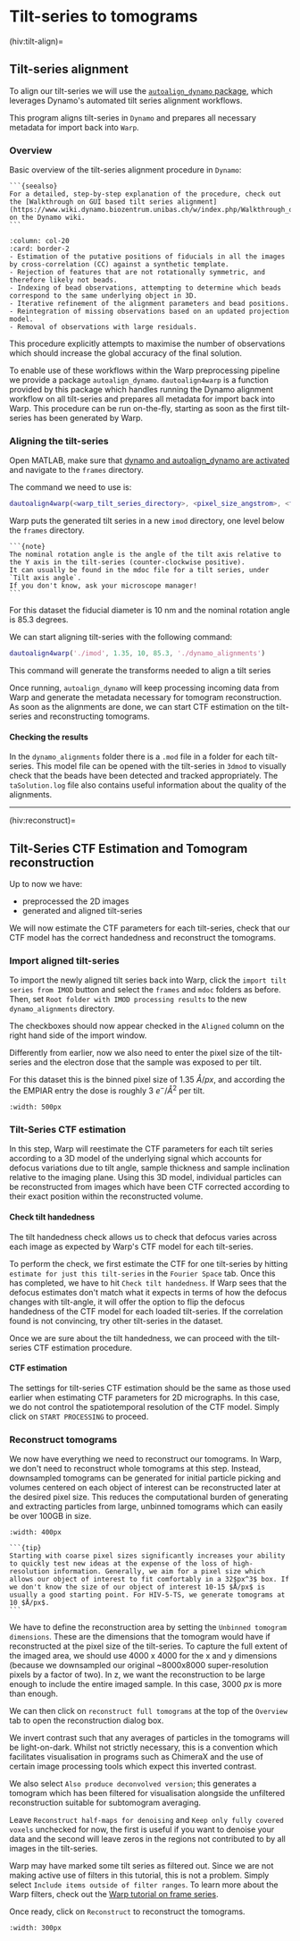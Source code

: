 # Tilt-series to tomograms
(hiv:tilt-align)=
## Tilt-series alignment

To align our tilt-series we will use the [`autoalign_dynamo` package](https://github.com/alisterburt/autoalign_dynamo), which leverages Dynamo's automated tilt series alignment workflows.

This program aligns tilt-series in `Dynamo` and prepares all necessary metadata for import back into `Warp`.

### Overview
Basic overview of the tilt-series alignment procedure in `Dynamo`:

````{margin}
```{seealso}
For a detailed, step-by-step explanation of the procedure, check out the [Walkthrough on GUI based tilt series alignment](https://www.wiki.dynamo.biozentrum.unibas.ch/w/index.php/Walkthrough_on_GUI_based_tilt_series_alignment) on the Dynamo wiki.
```
````

```{panels}
:column: col-20
:card: border-2
- Estimation of the putative positions of fiducials in all the images by cross-correlation (CC) against a synthetic template.
- Rejection of features that are not rotationally symmetric, and therefore likely not beads.
- Indexing of bead observations, attempting to determine which beads correspond to the same underlying object in 3D.
- Iterative refinement of the alignment parameters and bead positions. 
- Reintegration of missing observations based on an updated projection model.
- Removal of observations with large residuals.
```

This procedure explicitly attempts to maximise the number of observations which should increase the global accuracy of the final solution.

To enable use of these workflows within the Warp preprocessing pipeline we provide a package `autoalign_dynamo`. `dautoalign4warp` is a function provided by this package which handles running the Dynamo alignment workflow on all tilt-series and prepares all metadata for import back into Warp. This procedure can be run on-the-fly, starting as soon as the first tilt-series has been generated by Warp.

### Aligning the tilt-series
Open MATLAB, make sure that [dynamo and autoalign_dynamo are activated](https://github.com/alisterburt/autoalign_dynamo#activation-and-running) and navigate to the `frames` directory.

The command we need to use is: 
```matlab
dautoalign4warp(<warp_tilt_series_directory>, <pixel_size_angstrom>, <fiducial_diameter_nm>, <nominal_rotation_angle>, <output_folder>)
```
Warp puts the generated tilt series in a new `imod` directory, one level below the `frames` directory.

````{margin}
```{note}
The nominal rotation angle is the angle of the tilt axis relative to the Y axis in the tilt-series (counter-clockwise positive).  
It can usually be found in the mdoc file for a tilt series, under `Tilt axis angle`. 
If you don't know, ask your microscope manager!
```
````
For this dataset the fiducial diameter is 10 nm and the nominal rotation angle is 85.3 degrees.

We can start aligning tilt-series with the following command:
```matlab
dautoalign4warp('./imod', 1.35, 10, 85.3, './dynamo_alignments')
```

This command will generate the transforms needed to align a tilt series

Once running, `autoalign_dynamo` will keep processing incoming data from Warp and generate the metadata necessary for tomogram reconstruction. 
As soon as the alignments are done, we can start CTF estimation on the tilt-series and reconstructing tomograms.

#### Checking the results

In the `dynamo_alignments` folder there is a `.mod` file in a folder for each tilt-series. 
This model file can be opened with the tilt-series in `3dmod` to visually check that the beads have been detected and tracked appropriately. 
The `taSolution.log` file also contains useful information about the quality of the alignments.

---

(hiv:reconstruct)=
## Tilt-Series CTF Estimation and Tomogram reconstruction

Up to now we have:
- preprocessed the 2D images
- generated and aligned tilt-series

We will now estimate the CTF parameters for each tilt-series, 
check that our CTF model has the correct handedness and reconstruct the tomograms.

### Import aligned tilt-series

To import the newly aligned tilt series back into Warp, click the `import tilt series from IMOD` button and select the `frames` and `mdoc` folders as before. Then, set `Root folder with IMOD processing results` to the new `dynamo_alignments` directory.

The checkboxes should now appear checked in the `Aligned` column on the right hand side of the import window.

Differently from earlier, now we also need to enter the pixel size of the tilt-series and the electron dose that the sample was exposed to per tilt. 

For this dataset this is the binned pixel size of 1.35 $Å/px$, 
and according the the EMPIAR entry the dose is roughly 3 $e^-/Å^2$ per tilt.

```{image} preprocessing.assets/import-ts-alignments.png
:width: 500px
```

### Tilt-Series CTF estimation

In this step, Warp will reestimate the CTF parameters for each tilt series according to a 3D model of the underlying signal which accounts for defocus variations due to tilt angle, sample thickness and sample inclination relative to the imaging plane. Using this 3D model, individual particles can be reconstructed from images which have been CTF corrected according to their exact position within the reconstructed volume.

#### Check tilt handedness

The tilt handedness check allows us to check that defocus varies across each image as expected by Warp's CTF model for each tilt-series.

To perform the check, we first estimate the CTF for one tilt-series by hitting `estimate for just this tilt-series` in the `Fourier Space` tab. Once this has completed, we have to hit `Check tilt handedness`. If Warp sees that the defocus estimates don't match what it expects in terms of how the defocus changes with tilt-angle, it will offer the option to flip the defocus handedness of the CTF model for each loaded tilt-series. If the correlation found is not convincing, try other tilt-series in the dataset.

Once we are sure about the tilt handedness, we can proceed with the tilt-series CTF estimation procedure.

#### CTF estimation

The settings for tilt-series CTF estimation should be the same as those used earlier when estimating CTF parameters for 2D micrographs. In this case, we do not control the spatiotemporal resolution of the CTF model. Simply click on `START PROCESSING` to proceed.

### Reconstruct tomograms

We now have everything we need to reconstruct our tomograms. In Warp, we don't need to reconstruct whole tomograms at this step. Instead, downsampled tomograms can be generated for initial particle picking and volumes centered on each object of interest can be reconstructed later at the desired pixel size. This reduces the computational burden of generating and extracting particles from large, unbinned tomograms which can easily be over 100GB in size.

```{image} preprocessing.assets/reconstruction-size.png
:width: 400px
```

````{margin}
```{tip}
Starting with coarse pixel sizes significantly increases your ability to quickly test new ideas at the expense of the loss of high-resolution information. Generally, we aim for a pixel size which allows our object of interest to fit comfortably in a 32$px^3$ box. If we don't know the size of our object of interest 10-15 $Å/px$ is usually a good starting point. For HIV-5-TS, we generate tomograms at 10 $Å/px$.
```
````

We have to define the reconstruction area by setting the `Unbinned tomogram dimensions`. These are the dimensions that the tomogram would have if reconstructed at the pixel size of the tilt-series. To capture the full extent of the imaged area, we should use 4000 x 4000 for the x and y dimensions (because we downsampled our original ~8000x8000 super-resolution pixels by a factor of two). In z, we want the reconstruction to be large enough to include the entire imaged sample. In this case, 3000 $px$ is more than enough.

We can then click on `reconstruct full tomograms` at the top of the `Overview` tab to open the reconstruction dialog box.

We invert contrast such that any averages of particles in the tomograms will be light-on-dark. Whilst not strictly necessary, this is a convention which facilitates visualisation in programs such as ChimeraX and the use of certain image processing tools which expect this inverted contrast.

We also select `Also produce deconvolved version`; this generates a tomogram which has been filtered for visualisation alongside the unfiltered reconstruction suitable for subtomogram averaging.

Leave `Reconstruct half-maps for denoising` and `Keep only fully covered voxels` unchecked for now, the first is useful if you want to denoise your data and the second will leave zeros in the regions not contributed to by all images in the tilt-series.

Warp may have marked some tilt series as filtered out. Since we are not making active use of filters in this tutorial, this is not a problem. Simply select `Include items outside of filter ranges`. To learn more about the Warp filters, check out the [Warp tutorial on frame series](http://www.warpem.com/warp/?page_id=185).

Once ready, click on `Reconstruct` to reconstruct the tomograms.

```{image} preprocessing.assets/reconstruction-settings.png
:width: 300px
```
